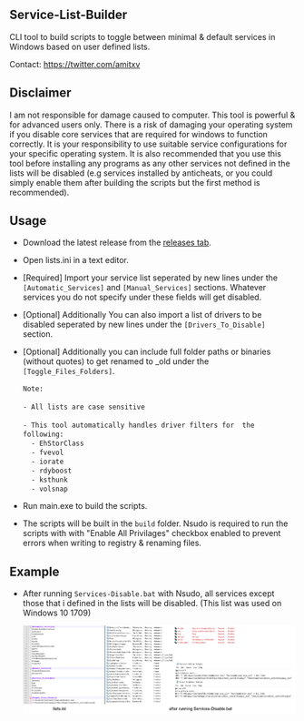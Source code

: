 ## Service-List-Builder
CLI tool to build scripts to toggle between minimal & default services in Windows based on user defined lists.

Contact: https://twitter.com/amitxv

## Disclaimer
I am not responsible for damage caused to computer. This tool is powerful & for advanced users only. There is a risk of damaging your operating system if you disable core services that are required for windows to function correctly. It is your responsibility to use suitable service configurations for your specific operating system. It is also recommended that you use this tool before installing any programs as any other services not defined in the lists will be disabled (e.g services installed by anticheats, or you could simply enable them after building the scripts but the first method is recommended).

## Usage
- Download the latest release from the [releases tab](https://github.com/amitxv/Service-List-Builder/releases).

- Open lists.ini in a text editor.

- [Required] Import your service list seperated by new lines under the ``[Automatic_Services]`` and ``[Manual_Services]`` sections. Whatever services you do not specify under these fields will get disabled.

- [Optional] Additionally You can also import a list of drivers to be disabled seperated by new lines under the ``[Drivers_To_Disable]`` section.

- [Optional] Additionally you can include full folder paths or binaries (without quotes) to get renamed to _old under the ``[Toggle_Files_Folders]``.

  ```
  Note: 
  
  - All lists are case sensitive

  - This tool automatically handles driver filters for  the following:
    - EhStorClass
    - fvevol
    - iorate
    - rdyboost
    - ksthunk
    - volsnap

  ```
- Run main.exe to build the scripts. 

- The scripts will be built in the ``build`` folder. Nsudo is required to run the scripts with with "Enable All Privilages" checkbox enabled to prevent errors when writing to registry & renaming files.

## Example

- After running ``Services-Disable.bat`` with Nsudo, all services except those that i defined in the lists will be disabled. (This list was used on Windows 10 1709)

    <img src="./img/lists.png" width="1000"> 